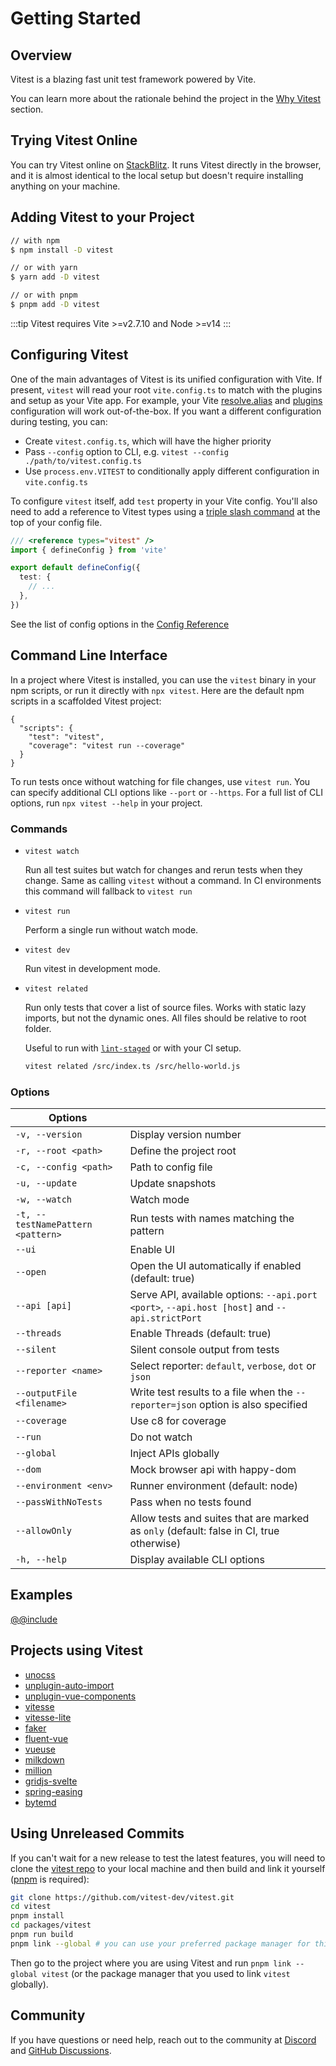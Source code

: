 # Getting Started

<DevelopmentWarning/>

## Overview

Vitest is a blazing fast unit test framework powered by Vite.

You can learn more about the rationale behind the project in the [Why Vitest](./why) section.

## Trying Vitest Online

You can try Vitest online on [StackBlitz](https://vitest.new). It runs Vitest directly in the browser, and it is almost identical to the local setup but doesn't require installing anything on your machine.

## Adding Vitest to your Project

```bash
// with npm
$ npm install -D vitest

// or with yarn
$ yarn add -D vitest

// or with pnpm
$ pnpm add -D vitest
```

:::tip
Vitest requires Vite >=v2.7.10 and Node >=v14
:::

## Configuring Vitest

One of the main advantages of Vitest is its unified configuration with Vite. If present, `vitest` will read your root `vite.config.ts` to match with the plugins and setup as your Vite app. For example, your Vite [resolve.alias](https://vitejs.dev/config/#resolve-alias) and [plugins](https://vitejs.dev/guide/using-plugins.html) configuration will work out-of-the-box. If you want a different configuration during testing, you can:

- Create `vitest.config.ts`, which will have the higher priority
- Pass `--config` option to CLI, e.g. `vitest --config ./path/to/vitest.config.ts`
- Use `process.env.VITEST` to conditionally apply different configuration in `vite.config.ts`

To configure `vitest` itself, add `test` property in your Vite config. You'll also need to add a reference to Vitest types using a [triple slash command](https://www.typescriptlang.org/docs/handbook/triple-slash-directives.html#-reference-types-) at the top of your config file.

```ts
/// <reference types="vitest" />
import { defineConfig } from 'vite'

export default defineConfig({
  test: {
    // ...
  },
})
```

See the list of config options in the [Config Reference](../config/)

## Command Line Interface

In a project where Vitest is installed, you can use the `vitest` binary in your npm scripts, or run it directly with `npx vitest`. Here are the default npm scripts in a scaffolded Vitest project:

<!-- prettier-ignore -->
```json5
{
  "scripts": {
    "test": "vitest",
    "coverage": "vitest run --coverage"
  }
}
```

To run tests once without watching for file changes, use `vitest run`.
You can specify additional CLI options like `--port` or `--https`. For a full list of CLI options, run `npx vitest --help` in your project.

### Commands

* `vitest watch`

  Run all test suites but watch for changes and rerun tests when they change. Same as calling `vitest` without a command. In CI environments this command will fallback to `vitest run`

* `vitest run`

  Perform a single run without watch mode.

* `vitest dev`

  Run vitest in development mode.

* `vitest related`

  Run only tests that cover a list of source files. Works with static lazy imports, but not the dynamic ones. All files should be relative to root folder.

  Useful to run with [`lint-staged`](https://github.com/okonet/lint-staged) or with your CI setup.

  ```bash
  vitest related /src/index.ts /src/hello-world.js
  ```

### Options

| Options       |               |
| ------------- | ------------- |
| `-v, --version` | Display version number |
| `-r, --root <path>` | Define the project root |
| `-c, --config <path>` | Path to config file |
| `-u, --update` | Update snapshots |
| `-w, --watch` | Watch mode |
| `-t, --testNamePattern <pattern>` | Run tests with names matching the pattern |
| `--ui` | Enable UI |
| `--open` | Open the UI automatically if enabled (default: true) |
| `--api [api]` | Serve API, available options: `--api.port <port>`, `--api.host [host]` and `--api.strictPort` |
| `--threads` | Enable Threads (default: true) |
| `--silent` | Silent console output from tests |
| `--reporter <name>` | Select reporter: `default`, `verbose`, `dot` or `json` |
| `--outputFile <filename>` | Write test results to a file when the `--reporter=json` option is also specified |
| `--coverage` | Use c8 for coverage |
| `--run` | Do not watch |
| `--global` | Inject APIs globally |
| `--dom` | Mock browser api with happy-dom |
| `--environment <env>` | Runner environment (default: node) |
| `--passWithNoTests` | Pass when no tests found |
| `--allowOnly` | Allow tests and suites that are marked as `only` (default: false in CI, true otherwise) |
| `-h, --help` | Display available CLI options |

## Examples

[@@include](../../../examples/README.md)

## Projects using Vitest

- [unocss](https://github.com/antfu/unocss)
- [unplugin-auto-import](https://github.com/antfu/unplugin-auto-import)
- [unplugin-vue-components](https://github.com/antfu/unplugin-vue-components)
- [vitesse](https://github.com/antfu/vitesse)
- [vitesse-lite](https://github.com/antfu/vitesse-lite)
- [faker](https://github.com/faker-js/faker)
- [fluent-vue](https://github.com/demivan/fluent-vue)
- [vueuse](https://github.com/vueuse/vueuse)
- [milkdown](https://github.com/Saul-Mirone/milkdown)
- [million](https://github.com/aidenybai/million)
- [gridjs-svelte](https://github.com/iamyuu/gridjs-svelte)
- [spring-easing](https://github.com/okikio/spring-easing)
- [bytemd](https://github.com/bytedance/bytemd)

## Using Unreleased Commits

If you can't wait for a new release to test the latest features, you will need to clone the [vitest repo](https://github.com/vitest-dev/vitest) to your local machine and then build and link it yourself ([pnpm](https://pnpm.io/) is required):

```bash
git clone https://github.com/vitest-dev/vitest.git
cd vitest
pnpm install
cd packages/vitest
pnpm run build
pnpm link --global # you can use your preferred package manager for this step
```

Then go to the project where you are using Vitest and run `pnpm link --global vitest` (or the package manager that you used to link `vitest` globally).

## Community

If you have questions or need help, reach out to the community at [Discord](https://chat.vitest.dev) and [GitHub Discussions](https://github.com/vitest-dev/vitest/discussions).
